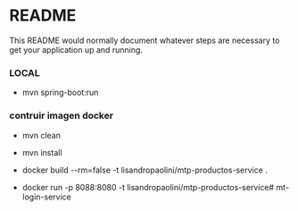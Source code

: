 # README #

This README would normally document whatever steps are necessary to get your application up and running.

### LOCAL ###

* mvn spring-boot:run

### contruir imagen docker ###

* mvn clean
* mvn install

* docker build --rm=false -t lisandropaolini/mtp-productos-service .

* docker run -p 8088:8080 -t lisandropaolini/mtp-productos-service# mt-login-service
